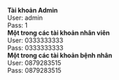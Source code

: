 **Tài khoản Admin** <br />
User: admin <br />
Pass: 1 <br />
**Một trong các tài khoản nhân viên** <br />
User: 0333333333 <br />
Pass: 0333333333 <br />
**Một trong các tài khoản bệnh nhân** <br />
User: 0879283515 <br />
Pass: 0879283515 <br />
